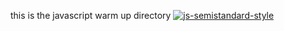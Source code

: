 this is the javascript warm up directory
[![js-semistandard-style](https://raw.githubusercontent.com/standard/semistandard/master/badge.svg)](https://github.com/standard/semistandard)
